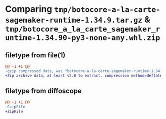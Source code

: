 # Comparing `tmp/botocore-a-la-carte-sagemaker-runtime-1.34.9.tar.gz` & `tmp/botocore_a_la_carte_sagemaker_runtime-1.34.90-py3-none-any.whl.zip`

## filetype from file(1)

```diff
@@ -1 +1 @@
-gzip compressed data, was "botocore-a-la-carte-sagemaker-runtime-1.34.9.tar", last modified: Thu Dec 28 01:06:58 2023, max compression
+Zip archive data, at least v2.0 to extract, compression method=deflate
```

## filetype from diffoscope

```diff
@@ -1 +1 @@
-GzipFile
+ZipFile
```

